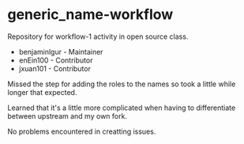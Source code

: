 # generic_name-workflow
Repository for workflow-1 activity in open source class.

* benjaminlgur - Maintainer
* enEin100 - Contributor
* jxuan101 - Contributor

Missed the step for adding the roles to the names so took a little while longer that expected.

Learned that it's a little more complicated when having to differentiate between upstream and my own fork.

No problems encountered in creatting issues. 
